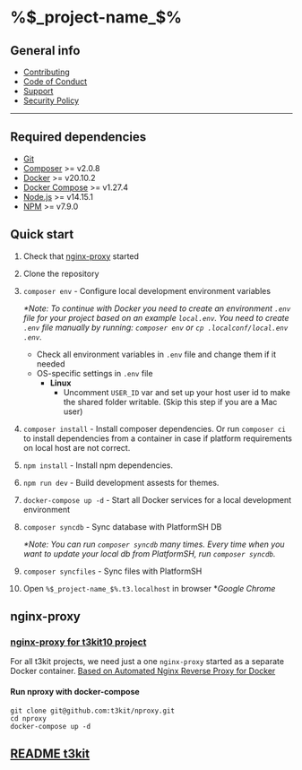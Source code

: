 # %$_project-name_$%

## General info

- [Contributing](https://github.com/t3kit/.github/blob/master/CONTRIBUTING.md)
- [Code of Conduct](https://github.com/t3kit/.github/blob/master/CODE_OF_CONDUCT.md)
- [Support](https://github.com/t3kit/.github/blob/master/SUPPORT.md)
- [Security Policy](https://github.com/t3kit/.github/blob/master/SECURITY.md)

***

## Required dependencies

- [Git](https://git-scm.com/)
- [Composer](https://getcomposer.org/) >= v2.0.8
- [Docker](https://docs.docker.com/install/) >= v20.10.2
- [Docker Compose](https://docs.docker.com/compose/install/) >= v1.27.4
- [Node.js](https://nodejs.org/en/download/) >= v14.15.1
- [NPM](https://nodejs.org/en/download/) >= v7.9.0

## Quick start

1. Check that [nginx-proxy](#nginx-proxy) started
2. Clone the repository
3. `composer env` - Configure local development environment variables

    _*Note: To continue with Docker you need to create an environment `.env` file for your project based on an example `local.env`. You need to create `.env` file manually by running: `composer env` or `cp .localconf/local.env .env`._
    - Check all environment variables in `.env` file and change them if it needed
    - OS-specific settings in `.env` file
        - **Linux**
            - Uncomment `USER_ID` var and set up your host user id to make the shared folder writable. (Skip this step if you are a Mac user)

4. `composer install` - Install composer dependencies. Or run `composer ci` to install dependencies from a container in case if platform requirements on local host are not correct.
5. `npm install` - Install npm dependencies.
6. `npm run dev` - Build development assests for themes.
7. `docker-compose up -d` - Start all Docker services for a local development environment
7. `composer syncdb` - Sync database with PlatformSH DB

    _*Note: You can run `composer syncdb` many times. Every time when you want to update your local db from PlatformSH, run `composer syncdb`._

8. `composer syncfiles` - Sync files with PlatformSH
9. Open `%$_project-name_$%.t3.localhost` in browser *_Google Chrome_

## nginx-proxy

### [nginx-proxy for t3kit10 project](https://github.com/t3kit/t3kit-dockerhub#nproxy)

For all t3kit projects, we need just a one `nginx-proxy` started as a separate Docker container. [Based on Automated Nginx Reverse Proxy for Docker](https://github.com/jwilder/nginx-proxy)

#### Run nproxy with docker-compose

```shell
git clone git@github.com:t3kit/nproxy.git
cd nproxy
docker-compose up -d
```

## [README t3kit](./t3kit.md)
